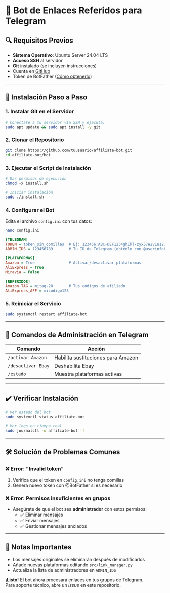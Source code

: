 # 🤖 Bot de Enlaces Referidos para Telegram

## 🔍 Requisitos Previos
- **Sistema Operativo**: Ubuntu Server 24.04 LTS
- **Acceso SSH** al servidor
- **Git** instalado (se incluyen instrucciones)
- Cuenta en [GitHub](https://github.com)
- Token de BotFather ([Cómo obtenerlo](https://core.telegram.org/bots#how-do-i-create-a-bot))

---

## 🚀 Instalación Paso a Paso

### 1. Instalar Git en el Servidor
```bash
# Conéctate a tu servidor vía SSH y ejecuta:
sudo apt update && sudo apt install -y git
```

### 2. Clonar el Repositorio
```bash
git clone https://github.com/tuusuario/affiliate-bot.git
cd affiliate-bot/bot
```

### 3. Ejecutar el Script de Instalación
```bash
# Dar permisos de ejecución
chmod +x install.sh

# Iniciar instalación
sudo ./install.sh
```

### 4. Configurar el Bot
Edita el archivo `config.ini` con tus datos:
```bash
nano config.ini
```
```ini
[TELEGRAM]
TOKEN = token_sin_comillas  # Ej: 123456:ABC-DEF1234ghIkl-zyx57W2v1u123ew11
ADMIN_IDS = 123456789       # Tu ID de Telegram (obténlo con @userinfobot)

[PLATAFORMAS]
Amazon = True               # Activar/desactivar plataformas
AliExpress = True
Miravia = False

[REFERIDOS]
Amazon_TAG = mitag-20       # Tus códigos de afiliado
AliExpress_AFF = micodigo123
```

### 5. Reiniciar el Servicio
```bash
sudo systemctl restart affiliate-bot
```

---

## 🔄 Comandos de Administración en Telegram
| Comando           | Acción                                  |
|-------------------|-----------------------------------------|
| `/activar Amazon` | Habilita sustituciones para Amazon      |
| `/desactivar Ebay`| Deshabilita Ebay                        |
| `/estado`         | Muestra plataformas activas             |

---

## ✔️ Verificar Instalación
```bash
# Ver estado del bot
sudo systemctl status affiliate-bot

# Ver logs en tiempo real
sudo journalctl -u affiliate-bot -f
```

---

## 🛠️ Solución de Problemas Comunes

### ❌ Error: "Invalid token"
1. Verifica que el token en `config.ini` no tenga comillas
2. Genera nuevo token con @BotFather si es necesario

### ❌ Error: Permisos insuficientes en grupos
- Asegúrate de que el bot sea **administrador** con estos permisos:
  - ✅ Eliminar mensajes
  - ✅ Enviar mensajes
  - ✅ Gestionar mensajes anclados

---

## 📝 Notas Importantes
- Los mensajes originales se eliminarán después de modificarlos
- Añade nuevas plataformas editando `src/link_manager.py`
- Actualiza la lista de administradores en `ADMIN_IDS`

**¡Listo!** El bot ahora procesará enlaces en tus grupos de Telegram.  
Para soporte técnico, abre un *issue* en este repositorio.
